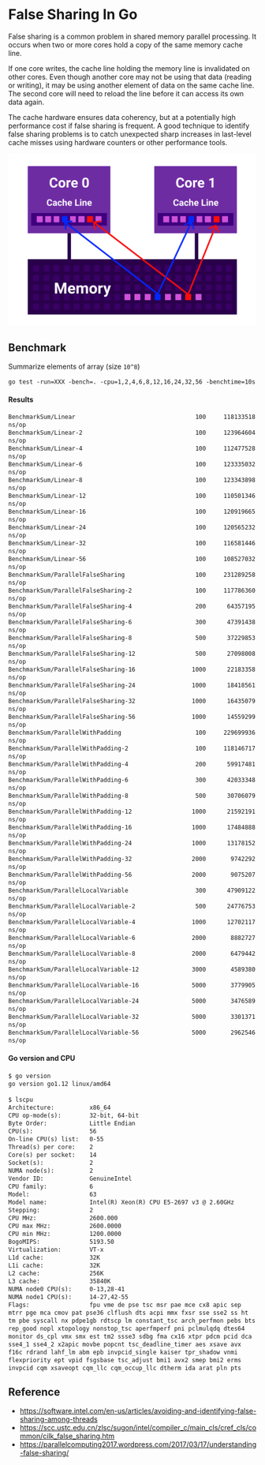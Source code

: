# False Sharing In Go

False sharing is a common problem in shared memory parallel processing. It occurs when two or more cores hold a copy of the same memory cache line.

If one core writes, the cache line holding the memory line is invalidated on other cores. Even though another core may not be using that data (reading or writing), it may be using another element of data on the same cache line. The second core will need to reload the line before it can access its own data again.

The cache hardware ensures data coherency, but at a potentially high performance cost if false sharing is frequent. A good technique to identify false sharing problems is to catch unexpected sharp increases in last-level cache misses using hardware counters or other performance tools.

<p align="center"><img src="https://github.com/furdarius/gofalsesharing/blob/master/schema.svg"></p>

## Benchmark
Summarize elements of array (size `10^8`)

```
go test -run=XXX -bench=. -cpu=1,2,4,6,8,12,16,24,32,56 -benchtime=10s
```
#### Results
```
BenchmarkSum/Linear            	                     100	 118133518 ns/op
BenchmarkSum/Linear-2          	                     100	 123964604 ns/op
BenchmarkSum/Linear-4          	                     100	 112477528 ns/op
BenchmarkSum/Linear-6          	                     100	 123335032 ns/op
BenchmarkSum/Linear-8          	                     100	 123343898 ns/op
BenchmarkSum/Linear-12          	                 100	 110501346 ns/op
BenchmarkSum/Linear-16          	                 100	 120919665 ns/op
BenchmarkSum/Linear-24          	                 100	 120565232 ns/op
BenchmarkSum/Linear-32          	                 100	 116581446 ns/op
BenchmarkSum/Linear-56          	                 100	 108527032 ns/op
BenchmarkSum/ParallelFalseSharing            	     100	 231289258 ns/op
BenchmarkSum/ParallelFalseSharing-2          	     100	 117786360 ns/op
BenchmarkSum/ParallelFalseSharing-4          	     200	  64357195 ns/op
BenchmarkSum/ParallelFalseSharing-6          	     300	  47391438 ns/op
BenchmarkSum/ParallelFalseSharing-8          	     500	  37229853 ns/op
BenchmarkSum/ParallelFalseSharing-12         	     500	  27098008 ns/op
BenchmarkSum/ParallelFalseSharing-16         	    1000	  22183358 ns/op
BenchmarkSum/ParallelFalseSharing-24         	    1000	  18418561 ns/op
BenchmarkSum/ParallelFalseSharing-32         	    1000	  16435079 ns/op
BenchmarkSum/ParallelFalseSharing-56         	    1000	  14559299 ns/op
BenchmarkSum/ParallelWithPadding             	     100	 229699936 ns/op
BenchmarkSum/ParallelWithPadding-2           	     100	 118146717 ns/op
BenchmarkSum/ParallelWithPadding-4           	     200	  59917481 ns/op
BenchmarkSum/ParallelWithPadding-6           	     300	  42033348 ns/op
BenchmarkSum/ParallelWithPadding-8           	     500	  30706079 ns/op
BenchmarkSum/ParallelWithPadding-12          	    1000	  21592191 ns/op
BenchmarkSum/ParallelWithPadding-16          	    1000	  17484888 ns/op
BenchmarkSum/ParallelWithPadding-24          	    1000	  13178152 ns/op
BenchmarkSum/ParallelWithPadding-32          	    2000	   9742292 ns/op
BenchmarkSum/ParallelWithPadding-56          	    2000	   9075207 ns/op
BenchmarkSum/ParallelLocalVariable            	     300	  47909122 ns/op
BenchmarkSum/ParallelLocalVariable-2          	     500	  24776753 ns/op
BenchmarkSum/ParallelLocalVariable-4          	    1000	  12702117 ns/op
BenchmarkSum/ParallelLocalVariable-6          	    2000	   8882727 ns/op
BenchmarkSum/ParallelLocalVariable-8          	    2000	   6479442 ns/op
BenchmarkSum/ParallelLocalVariable-12         	    3000	   4589380 ns/op
BenchmarkSum/ParallelLocalVariable-16         	    5000	   3779905 ns/op
BenchmarkSum/ParallelLocalVariable-24         	    5000	   3476589 ns/op
BenchmarkSum/ParallelLocalVariable-32         	    5000	   3301371 ns/op
BenchmarkSum/ParallelLocalVariable-56         	    5000	   2962546 ns/op
```

#### Go version and CPU
```
$ go version
go version go1.12 linux/amd64

$ lscpu 
Architecture:          x86_64
CPU op-mode(s):        32-bit, 64-bit
Byte Order:            Little Endian
CPU(s):                56
On-line CPU(s) list:   0-55
Thread(s) per core:    2
Core(s) per socket:    14
Socket(s):             2
NUMA node(s):          2
Vendor ID:             GenuineIntel
CPU family:            6
Model:                 63
Model name:            Intel(R) Xeon(R) CPU E5-2697 v3 @ 2.60GHz
Stepping:              2
CPU MHz:               2600.000
CPU max MHz:           2600.0000
CPU min MHz:           1200.0000
BogoMIPS:              5193.50
Virtualization:        VT-x
L1d cache:             32K
L1i cache:             32K
L2 cache:              256K
L3 cache:              35840K
NUMA node0 CPU(s):     0-13,28-41
NUMA node1 CPU(s):     14-27,42-55
Flags:                 fpu vme de pse tsc msr pae mce cx8 apic sep mtrr pge mca cmov pat pse36 clflush dts acpi mmx fxsr sse sse2 ss ht tm pbe syscall nx pdpe1gb rdtscp lm constant_tsc arch_perfmon pebs bts rep_good nopl xtopology nonstop_tsc aperfmperf pni pclmulqdq dtes64 monitor ds_cpl vmx smx est tm2 ssse3 sdbg fma cx16 xtpr pdcm pcid dca sse4_1 sse4_2 x2apic movbe popcnt tsc_deadline_timer aes xsave avx f16c rdrand lahf_lm abm epb invpcid_single kaiser tpr_shadow vnmi flexpriority ept vpid fsgsbase tsc_adjust bmi1 avx2 smep bmi2 erms invpcid cqm xsaveopt cqm_llc cqm_occup_llc dtherm ida arat pln pts
```

## Reference
* https://software.intel.com/en-us/articles/avoiding-and-identifying-false-sharing-among-threads
* https://scc.ustc.edu.cn/zlsc/sugon/intel/compiler_c/main_cls/cref_cls/common/cilk_false_sharing.htm
* https://parallelcomputing2017.wordpress.com/2017/03/17/understanding-false-sharing/